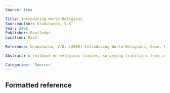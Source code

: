 ```yaml
---
Source: true

Title: Introducing World Religions
Sourceauthor: Urubshurow, V.K.
Year: 2008
Publisher: Routledge
Location: Oxon

Reference: Urubshurow, V.K. (2008) Introducing World Religions, Oxon, Routledge.

Abstract: A textbook on religious studies, surveying traditions from around the world.

Categories: 'Sources'
---
```


## Formatted reference
